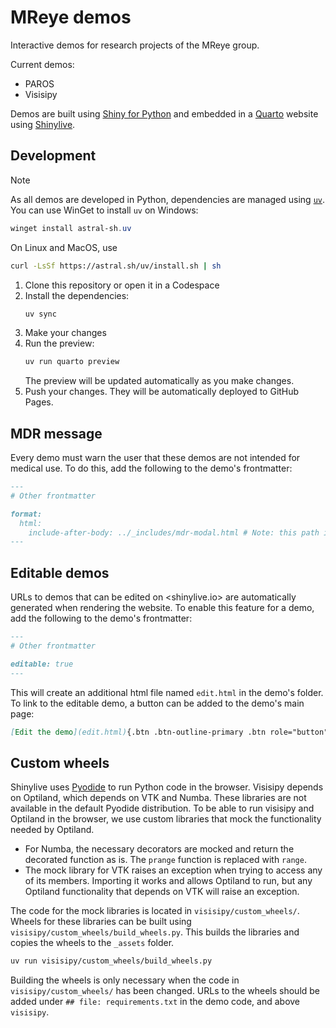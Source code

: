 # MReye demos

Interactive demos for research projects of the MReye group.

Current demos:

- PAROS
- Visisipy

Demos are built using [Shiny for Python](https://shiny.posit.co/py/) and embedded in a [Quarto](https://quarto.org/) website using [Shinylive](https://github.com/posit-dev/shinylive).

## Development

> [!NOTE]
> As all demos are developed in Python, dependencies are managed using [`uv`](https://astral.sh/uv).
> You can use WinGet to install `uv` on Windows:
> 
>  ```powershell
>  winget install astral-sh.uv
>  ```
> On Linux and MacOS, use
> 
> ```bash
> curl -LsSf https://astral.sh/uv/install.sh | sh
> ```

1. Clone this repository or open it in a Codespace
2. Install the dependencies:
    ```bash
    uv sync
    ```
3. Make your changes
4. Run the preview:
    ```bash
    uv run quarto preview
    ```
    The preview will be updated automatically as you make changes.
5. Push your changes. They will be automatically deployed to GitHub Pages.

## MDR message

Every demo must warn the user that these demos are not intended for medical use.
To do this, add the following to the demo's frontmatter:

```markdown
---
# Other frontmatter

format:
  html:
    include-after-body: ../_includes/mdr-modal.html # Note: this path is relative to the demo's folder
---
```


## Editable demos

URLs to demos that can be edited on <shinylive.io> are automatically generated when rendering the website.
To enable this feature for a demo, add the following to the demo's frontmatter:

```markdown
---
# Other frontmatter

editable: true
---
```

This will create an additional html file named `edit.html` in the demo's folder.
To link to the editable demo, a button can be added to the demo's main page:

```markdown
[Edit the demo](edit.html){.btn .btn-outline-primary .btn role="button" .external}
```

## Custom wheels

Shinylive uses [Pyodide](https://pyodide.org/en/stable/) to run Python code in the browser.
Visisipy depends on Optiland, which depends on VTK and Numba.
These libraries are not available in the default Pyodide distribution.
To be able to run visisipy and Optiland in the browser, we use custom libraries that mock the functionality needed by Optiland.

- For Numba, the necessary decorators are mocked and return the decorated function as is. The `prange` function is replaced with `range`.
- The mock library for VTK raises an exception when trying to access any of its members.
  Importing it works and allows Optiland to run, but any Optiland functionality that depends on VTK will raise an exception.

The code for the mock libraries is located in `visisipy/custom_wheels/`.
Wheels for these libraries can be built using `visisipy/custom_wheels/build_wheels.py`.
This builds the libraries and copies the wheels to the `_assets` folder.

```bash
uv run visisipy/custom_wheels/build_wheels.py
```

Building the wheels is only necessary when the code in `visisipy/custom_wheels/` has been changed.
URLs to the wheels should be added under `## file: requirements.txt` in the demo code, and above `visisipy`.